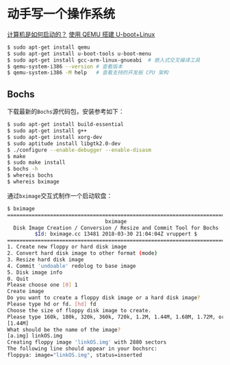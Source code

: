 # 动手写一个操作系统

[计算机是如何启动的？](http://www.ruanyifeng.com/blog/2013/02/booting.html)
[使用 QEMU 搭建 U-boot+Linux](https://space.bilibili.com/382223675/channel/detail?cid=92964)

```bash
$ sudo apt-get install qemu
$ sudo apt-get install u-boot-tools u-boot-menu
$ sudo apt-get install gcc-arm-linux-gnueabi  # 嵌入式交叉编译工具
$ qemu-system-i386 --version # 查看版本
$ qemu-system-i386 -M help   # 查看支持的开发板 CPU 架构
```

## Bochs

下载最新的`Bochs`源代码包，安装参考如下：

```bash
$ sudo apt-get install build-essential
$ sudo apt-get install g++
$ sudo apt-get install xorg-dev
$ sudo aptitude install libgtk2.0-dev
$ ./configure --enable-debugger --enable-disasm
$ make
$ sudo make install
$ bochs -h
$ whereis bochs
$ whereis bximage
```

通过`bximage`交互式制作一个启动软盘：

```bash
$ bximage
========================================================================
                                bximage
  Disk Image Creation / Conversion / Resize and Commit Tool for Bochs
         $Id: bximage.cc 13481 2018-03-30 21:04:04Z vruppert $
========================================================================
1. Create new floppy or hard disk image
2. Convert hard disk image to other format (mode)
3. Resize hard disk image
4. Commit 'undoable' redolog to base image
5. Disk image info
0. Quit
Please choose one [0] 1
Create image
Do you want to create a floppy disk image or a hard disk image?
Please type hd or fd. [hd] fd
Choose the size of floppy disk image to create.
Please type 160k, 180k, 320k, 360k, 720k, 1.2M, 1.44M, 1.68M, 1.72M, or 2.88M.
[1.44M]
What should be the name of the image?
[a.img] linkOS.img
Creating floppy image 'linkOS.img' with 2880 sectors
The following line should appear in your bochsrc:
floppya: image="linkOS.img", status=inserted
```